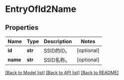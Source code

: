 # EntryOfId2Name

## Properties
Name | Type | Description | Notes
------------ | ------------- | ------------- | -------------
**id** | **str** | SSID的ID。 | [optional] 
**name** | **str** | SSID名称。 | [optional] 

[[Back to Model list]](../README.md#documentation-for-models) [[Back to API list]](../README.md#documentation-for-api-endpoints) [[Back to README]](../README.md)



